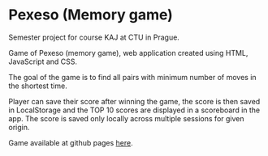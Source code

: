 
# Pexeso (Memory game)

Semester project for course KAJ at CTU in Prague.

Game of Pexeso (memory game), web application created using HTML, JavaScript and CSS.

The goal of the game is to find all pairs with minimum number of moves in the shortest time.

Player can save their score after winning the game, the score is then saved in LocalStorage and the TOP 10 scores are displayed in a scoreboard in the app.
The score is saved only locally across multiple sessions for given origin.

Game available at github pages [here](https://jerabpe.github.io/pexeso/).
